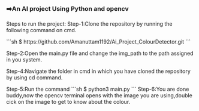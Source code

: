 <h3>➡️An AI project Using Python and opencv</h3>
Steps to run the project:
Step-1:Clone the repository by running the following command on cmd.<p>
```sh
$ https://github.com/Amanuttam1192/Ai_Project_ColourDetector.git
```<p>
Step-2:Open the main.py file and change the img_path to the path assigned in you system.<p>
Step-4:Navigate the folder in cmd in which you have cloned the repository by using cd command.<p>
Step-5:Run the command 
  ```sh
$ python3 main.py
```
 Step-6:You are done buddy,now the opencv terminal opens with the image you are using,double cick on the image to get to know about the colour.<p>  
